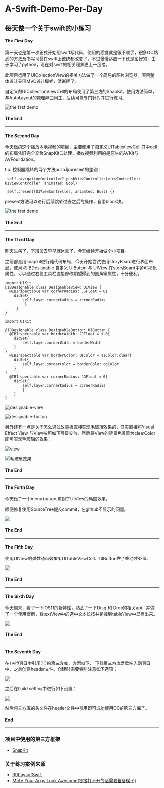# A-Swift-Demo-Per-Day
每天做一个关于swift的小练习
---

#### The First Day

第一天也是第一次正式开始用swift写代码，使用的感觉就是很不顺手，很多OC熟悉的方法及书写习惯在swift上统统都改变了，不过慢慢适应一下还是蛮好的，由于学习了python，现在对swift的相关理解更上一层楼。

此项目运用了UICollectionView的相关方法做了一个简易的图片浏览器。项目整体设计采用MVC设计模式，清晰明了。

自定义的UICollectionViewCell的布局使用了第三方的SnapKit，使用方法简单，与AutoLayout的原理异曲同工，后续可能专门针对其进行练习。

![the first demo](https://github.com/fengyuxuan2008/A-Swift-Demo-Per-Day/raw/master/images/theFirstPic.png)

#### The End
---
#### The Second Day
今天做的这个播放本地视频的项目，主要使用了自定义UITableViewCell,其中cell的布局依旧完全交给SnapKit去处理，播放视频利用的是原生的AVKit与AVFoundation。

tip: 控制器跳转的两个方法push与present的差别：

	 self.navigationController?.pushViewController(viewController: UIViewController, animated: Bool)	
	 
	 self.present(UIViewController, animated: Bool) {}
	 
present方法可以进行后续跳转过去之后的操作，自带block块。

![the first demo](https://github.com/fengyuxuan2008/A-Swift-Demo-Per-Day/raw/master/images/2nd.png)


#### The End
---
#### The Third Day
昨天生病了，下班回去早早就休息了，今天继续开始做个小项目。

之前都是用snapkit进行纯代码布局，今天开始尝试使用storyBoard进行界面布局，使用 @IBDesignable 自定义 UIButton 与 UIView 在storyBoard中的可视化属性，可以通过右侧工具栏直接修改期望得到的圆角等属性，十分便利。

	import UIKit
	@IBDesignable class DesignableView: UIView {
   	  @IBInspectable var cornerRadius: CGFloat = 0{
        didSet{
            self.layer.cornerRadius = cornerRadius
       		 }
   		 }
	}
	
	import UIKit

	@IBDesignable class DesignableButton: UIButton {
      @IBInspectable var borderWidth: CGFloat = 0.0{
        didSet{
            self.layer.borderWidth = borderWidth
        }
    }
      @IBInspectable var borderColor: UIColor = UIColor.clear{
        didSet{
            self.layer.borderColor = borderColor.cgColor
        }
    }
      @IBInspectable var cornerRadius: CGFloat = 0{
        didSet{
            self.layer.cornerRadius = cornerRadius
        	}
    	}
	}

![designable-view](https://github.com/fengyuxuan2008/A-Swift-Demo-Per-Day/raw/master/images/designable-view.png)

![designable-button](https://github.com/fengyuxuan2008/A-Swift-Demo-Per-Day/raw/master/images/designable-button.png)

另外还有一点是关于怎么通过故事板直接实现毛玻璃效果的，其实直接将Visual Effect View 与View按照如下层级安放，然后将View的背景色设置为clearColor即可实现毛玻璃的效果：

![view](https://github.com/fengyuxuan2008/A-Swift-Demo-Per-Day/raw/master/images/view.png)

![毛玻璃效果](https://github.com/fengyuxuan2008/A-Swift-Demo-Per-Day/raw/master/images/毛玻璃效果.png)

#### The End
---
#### The Forth Day
今天做了一个menu button,用到了UIView的动画效果。

顺便修复使用SourceTree提交commit，在github不显示的问题。

![](https://github.com/fengyuxuan2008/A-Swift-Demo-Per-Day/raw/master/images/button_menu.gif)

#### The End
---

#### The Fifth Day
使用UIView的弹性动画效果对UITableViewCell、UIButton做了些动效处理。

![](https://github.com/fengyuxuan2008/A-Swift-Demo-Per-Day/raw/master/The-fifth-Day_View-Animations/the-fifth-day.gif)

#### The End
---
#### The Sixth Day
今天周末，看了一下iOS11的新特性，熟悉了一下Drag 和 Drop的相关api，并做了一个使用案例，将textView中的选中文本长按并拖拽到tableView中显示出来。

![](https://github.com/fengyuxuan2008/A-Swift-Demo-Per-Day/raw/master/The-Sixth-Day_DragAndDrop/drag-drop.gif)

#### The End
---
#### The Seventh Day
在swift项目中引用OC的第三方库，方案如下， 下载第三方库然后拖入到项目中，之后创建header文件，创建时需要特别注意如下选项：

![](https://github.com/fengyuxuan2008/A-Swift-Demo-Per-Day/raw/master/images/group.png)

之后在build setting中进行如下设置：

![](https://github.com/fengyuxuan2008/A-Swift-Demo-Per-Day/raw/master/images/setting.png)

然后将三方库的头文件在header文件中引用即可成功使用OC的第三方库了。

#### End
---
### 项目中使用的第三方框架
- [SnapKit](https://github.com/SnapKit/SnapKit)

### 关于练习案例来源
- [30DaysofSwift](https://github.com/allenwong/30DaysofSwift)
- [Make Your Apps Look Awesome(链接打不开的话需要自备梯子)](https://www.youtube.com/channel/UChH6WbyYeX0INJjrK2-6WSg)
